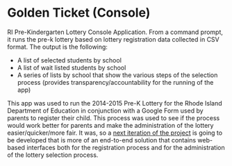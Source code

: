 Golden Ticket (Console)
============

RI Pre-Kindergarten Lottery Console Application. From a command prompt, it runs the pre-k lottery based on lottery registration data collected in CSV format. The output is the following:

- A list of selected students by school
- A list of wait listed students by school
- A series of lists by school that show the various steps of the selection process (provides transparency/accountability for the running of the app)

This app was used to run the 2014-2015 Pre-K Lottery for the Rhode Island Department of Education in conjunction with a Google Form used by parents to register their child. This process was used to see if the process would work better for parents and make the administration of the lottery easier/quicker/more fair. It was, so a [next iteration of the project](http://github.com/codeforamerica/golden-ticket) is going to be developed that is more of an end-to-end solution that contains web-based interfaces both for the registration process and for the administration of the lottery selection process.

